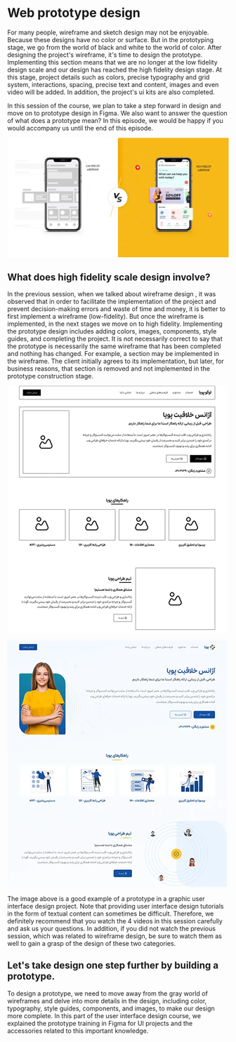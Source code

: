 # Web prototype design

For many people, wireframe and sketch design may not be enjoyable. Because these designs have no color or surface. But in the prototyping stage, we go from the world of black and white to the world of color. After designing the project's wireframe, it's time to design the prototype. Implementing this section means that we are no longer at the low fidelity design scale and our design has reached the high fidelity design stage. At this stage, project details such as colors, precise typography and grid system, interactions, spacing, precise text and content, images and even video will be added. In addition, the project's ui kits are also completed.

In this session of the course, we plan to take a step forward in design and move on to prototype design in Figma. We also want to answer the question of what does a prototype mean? In this episode, we would be happy if you would accompany us until the end of this episode.

![Prototype design in Figma](low-fidelity-design-vs-high-fidelity-design.webp)

## What does high fidelity scale design involve?

In the previous session, when we talked about wireframe design , it was observed that in order to facilitate the implementation of the project and prevent decision-making errors and waste of time and money, it is better to first implement a wireframe (low-fidelity). But once the wireframe is implemented, in the next stages we move on to high fidelity. Implementing the prototype design includes adding colors, images, components, style guides, and completing the project. It is not necessarily correct to say that the prototype is necessarily the same wireframe that has been completed and nothing has changed. For example, a section may be implemented in the wireframe. The client initially agrees to its implementation, but later, for business reasons, that section is removed and not implemented in the prototype construction stage.

![Prototyping in Figma](portfolio-before.webp)

![after](portfolio-after.webp)

The image above is a good example of a prototype in a graphic user interface design project. Note that providing user interface design tutorials in the form of textual content can sometimes be difficult. Therefore, we definitely recommend that you watch the 4 videos in this session carefully and ask us your questions. In addition, if you did not watch the previous session, which was related to wireframe design, be sure to watch them as well to gain a grasp of the design of these two categories.

## Let's take design one step further by building a prototype.

To design a prototype, we need to move away from the gray world of wireframes and delve into more details in the design, including color, typography, style guides, components, and images, to make our design more complete. In this part of the user interface design course, we explained the prototype training in Figma for UI projects and the accessories related to this important knowledge.
